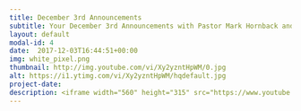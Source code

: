 ```yaml
---
title: December 3rd Announcements
subtitle: Your December 3rd Announcements with Pastor Mark Hornback and Sarah Peel
layout: default
modal-id: 4 
date:  2017-12-03T16:44:51+00:00
img: white_pixel.png
thumbnail: http://img.youtube.com/vi/Xy2yzntHpWM/0.jpg
alt: https://i1.ytimg.com/vi/Xy2yzntHpWM/hqdefault.jpg
project-date: 
description: <iframe width="560" height="315" src="https://www.youtube.com/embed/Xy2yzntHpWM" frameborder="0" allowfullscreen></iframe> 
---
```


